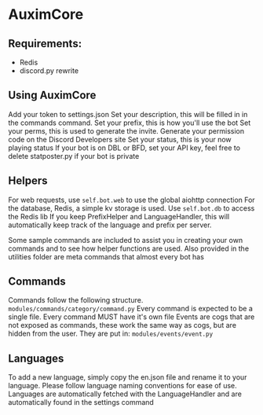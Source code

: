 # AuximCore

## Requirements: 

* Redis
* discord.py rewrite

## Using AuximCore

Add your token to settings.json
Set your description, this will be filled in in the commands command.
Set your prefix, this is how you'll use the bot
Set your perms, this is used to generate the invite. Generate your permission code on the Discord Developers site
Set your status, this is your now playing status
If your bot is on DBL or BFD, set your API key, feel free to delete statposter.py if your bot is private

## Helpers

For web requests, use `self.bot.web` to use the global aiohttp connection
For the database, Redis, a simple kv storage is used. Use `self.bot.db` to access the Redis lib
If you keep PrefixHelper and LanguageHandler,
this will automatically keep track of the language and prefix per server.

Some sample commands are included to assist you in creating your own commands and to see how helper functions are used.
Also provided in the utilities folder are meta commands that almost every bot has

## Commands

Commands follow the following structure.
`modules/commands/category/command.py`
Every command is expected to be a single file. Every command MUST have it's own file
Events are cogs that are not exposed as commands, these work the same way as cogs, but are hidden from the user. They are put in:
`modules/events/event.py`

## Languages
To add a new language, simply copy the en.json file and rename it to your language. Please follow language naming conventions for ease of use.
Languages are automatically fetched with the LanguageHandler and are automatically found in the settings command

